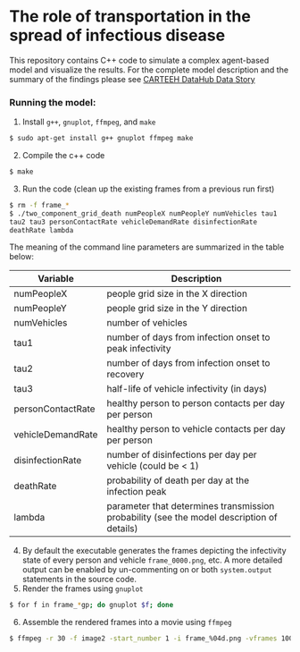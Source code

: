 # The role of transportation in the spread of infectious disease

This repository contains C++ code to simulate a complex agent-based
model and visualize the results.  For the complete model description
and the summary of the findings please see [CARTEEH DataHub Data Story]()

### Running the model:
1. Install `g++`, `gnuplot`, `ffmpeg`, and `make`
```bash
$ sudo apt-get install g++ gnuplot ffmpeg make
```
2. Compile the c++ code
```bash
$ make
```
3. Run the code (clean up the existing frames from a previous run first)
```bash
$ rm -f frame_*
$ ./two_component_grid_death numPeopleX numPeopleY numVehicles tau1
tau2 tau3 personContactRate vehicleDemandRate disinfectionRate
deathRate lambda
```
The meaning of the command line parameters are summarized in the table
below:

| Variable | Description |
| --- | --- |
| numPeopleX | people grid size in the X direction |
| numPeopleY | people grid size in the Y direction |
| numVehicles | number of vehicles |
| tau1 | number of days from infection onset to peak infectivity |
| tau2 | number of days from infection onset to recovery |
| tau3 | half-life of vehicle infectivity (in days) |
| personContactRate | healthy person to person contacts per day per person |
| vehicleDemandRate | healthy person to vehicle contacts per day per person |
| disinfectionRate | number of disinfections per day per vehicle (could be < 1) |
| deathRate | probability of death per day at the infection peak |
| lambda | parameter that determines transmission probability (see the model description of details) |
4. By default the executable generates the frames depicting the
   infectivity state of every person and vehicle `frame_0000.png`,
   etc.  A more detailed output can be enabled by un-commenting on or
   both `system.output` statements in the source code.
5. Render the frames using `gnuplot`
```bash
$ for f in frame_*gp; do gnuplot $f; done
```
6. Assemble the rendered frames into a movie using `ffmpeg`
```bash
$ ffmpeg -r 30 -f image2 -start_number 1 -i frame_%04d.png -vframes 1000 -vcodec libx264 -crf 25 -pix_fmt yuv420p epidemic.mp4
```

